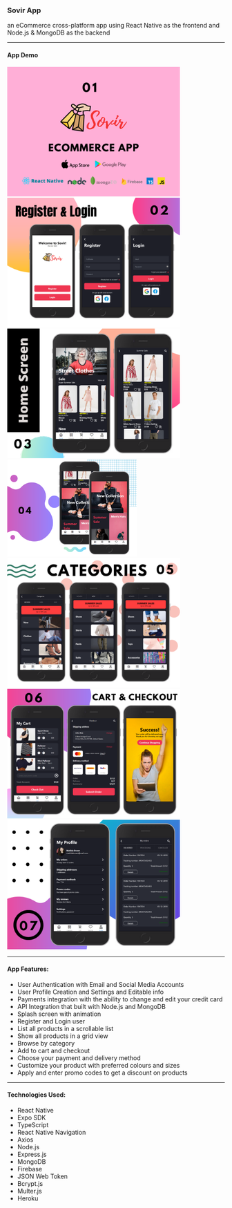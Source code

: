 ### Sovir App
an eCommerce cross-platform app using React Native as the frontend and Node.js & MongoDB as the backend

<hr>

#### App Demo

<img src = "https://github.com/mstva/SovirApp/blob/main/sovir-slides/1.png" width ="400" /> <img src = "https://github.com/mstva/SovirApp/blob/main/sovir-slides/2.png" width ="400" /> <img src = "https://github.com/mstva/SovirApp/blob/main/sovir-slides/3.png" width ="400" /> 
<img src = "https://github.com/mstva/SovirApp/blob/main/sovir-slides/4.png" width ="300" /> <img src = "https://github.com/mstva/SovirApp/blob/main/sovir-slides/5.png" width ="400" /> <img src = "https://github.com/mstva/SovirApp/blob/main/sovir-slides/6.png" width ="400" /> <img src = "https://github.com/mstva/SovirApp/blob/main/sovir-slides/7.png" width ="400" /> 

<hr>

#### App Features:
- User Authentication with Email and Social Media Accounts
- User Profile Creation and Settings and Editable info
- Payments integration with the ability to change and edit your credit card
- API Integration that built with Node.js and MongoDB
- Splash screen with animation
- Register and Login user
- List all products in a scrollable list
- Show all products in a grid view
- Browse by category
- Add to cart and checkout
- Choose your payment and delivery method
- Customize your product with preferred colours and sizes
- Apply and enter promo codes to get a discount on products

<hr>

#### Technologies Used:
- React Native
- Expo SDK
- TypeScript
- React Native Navigation
- Axios
- Node.js
- Express.js
- MongoDB
- Firebase
- JSON Web Token
- Bcrypt.js
- Multer.js
- Heroku
